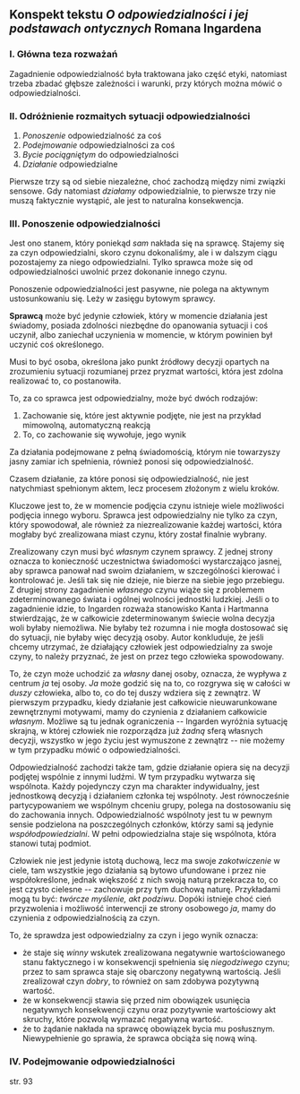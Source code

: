 ## Konspekt tekstu *O odpowiedzialności i jej podstawach ontycznych* Romana Ingardena

### I. Główna teza rozważań

Zagadnienie odpowiedzialność była traktowana jako część etyki, natomiast trzeba 
zbadać głębsze zależności i warunki, przy których można mówić 
o odpowiedzialności.

### II. Odróżnienie rozmaitych sytuacji odpowiedzialności

1. *Ponoszenie* odpowiedzialność za coś
2. *Podejmowanie* odpowiedzialności za coś
3. *Bycie pociągniętym* do odpowiedzialności
4. *Działanie* odpowiedzialne

Pierwsze trzy są od siebie niezależne, choć zachodzą między nimi związki 
sensowe. Gdy natomiast *działamy* odpowiedzialnie, to pierwsze trzy nie muszą 
faktycznie wystąpić, ale jest to naturalna konsekwencja.

### III. Ponoszenie odpowiedzialności

Jest ono stanem, który poniekąd *sam* nakłada się na sprawcę. Stajemy się za 
czyn odpowiedzialni, skoro czynu dokonaliśmy, ale i w dalszym ciągu pozostajemy 
za niego odpowiedzialni. Tylko sprawca może się od odpowiedzialności uwolnić 
przez dokonanie innego czynu.

Ponoszenie odpowiedzialności jest pasywne, nie polega na aktywnym ustosunkowaniu 
się. Leży w zasięgu bytowym sprawcy.

**Sprawcą** może być jedynie człowiek, który w momencie działania jest świadomy, 
posiada zdolności niezbędne do opanowania sytuacji i coś uczynił, albo zaniechał 
uczynienia w momencie, w którym powinien był uczynić coś określonego.

Musi to być osoba, określona jako punkt źródłowy decyzji opartych na zrozumieniu 
sytuacji rozumianej przez pryzmat wartości, która jest zdolna realizować to, co 
postanowiła.

To, za co sprawca jest odpowiedzialny, może być dwóch rodzajów:

1. Zachowanie się, które jest aktywnie podjęte, nie jest na przykład mimowolną, 
automatyczną reakcją
2. To, co zachowanie się wywołuje, jego wynik

Za działania podejmowane z pełną świadomością, którym nie towarzyszy jasny 
zamiar ich spełnienia, również ponosi się odpowiedzialność.

Czasem działanie, za które ponosi się odpowiedzialność, nie jest natychmiast 
spełnionym aktem, lecz procesem złożonym z wielu kroków.

Kluczowe jest to, że w momencie podjęcia czynu istnieje wiele możliwości 
podjęcia innego wyboru. Sprawca jest odpowiedzialny nie tylko za czyn, który 
spowodował, ale również za niezrealizowanie każdej wartości, która mogłaby być 
zrealizowana miast czynu, który został finalnie wybrany.

Zrealizowany czyn musi być *własnym* czynem sprawcy. Z jednej strony oznacza to 
konieczność uczestnictwa świadomości wystarczająco jasnej, aby sprawca panował 
nad swoim działaniem, w szczególności kierować i kontrolować je. Jeśli tak się 
nie dzieje, nie bierze na siebie jego przebiegu. Z drugiej strony zagadnienie 
*własnego* czynu wiąże się z problemem zdeterminowanego świata i ogólnej 
wolności jednostki ludzkiej. Jeśli o to zagadnienie idzie, to Ingarden rozważa 
stanowisko Kanta i Hartmanna stwierdzając, że w całkowicie zdeterminowanym 
świecie wolna decyzja woli byłaby niemożliwa. Nie byłaby też rozumna i nie mogła 
dostosować się do sytuacji, nie byłaby więc decyzją osoby. Autor konkluduje, że 
jeśli chcemy utrzymać, że działający człowiek jest odpowiedzialny za swoje 
czyny, to należy przyznać, że jest on przez tego człowieka spowodowany.

To, że czyn może uchodzić za *własny* danej osoby, oznacza, że wypływa z centrum 
*ja* tej osoby. *Ja* może godzić się na to, co rozgrywa się w całości w *duszy* 
człowieka, albo to, co do tej duszy wdziera się z zewnątrz. W pierwszym 
przypadku, kiedy działanie jest całkowicie nieuwarunkowane zewnętrznymi 
motywami, mamy do czynienia z działaniem całkowicie *własnym*. Możliwe są tu 
jednak ograniczenia -- Ingarden wyróżnia sytuację skrajną, w której człowiek nie 
rozporządza już *żadną* sferą własnych decyzji, wszystko w jego życiu jest 
wymuszone z zewnątrz -- nie możemy w tym przypadku mówić o odpowiedzialności.

Odpowiedzialność zachodzi także tam, gdzie działanie opiera się na decyzji 
podjętej wspólnie z innymi ludźmi. W tym przypadku wytwarza się wspólnota. Każdy 
pojedynczy czyn ma charakter indywidualny, jest jednostkową decyzją i działaniem 
członka tej wspólnoty. Jest równocześnie partycypowaniem we wspólnym chceniu 
grupy, polega na dostosowaniu się do zachowania innych. Odpowiedzialność 
wspólnoty jest tu w pewnym sensie podzielona na poszczególnych członków, którzy 
sami są jedynie *współodpowiedzialni*. W pełni odpowiedzialna staje się 
wspólnota, która stanowi tutaj podmiot.

Człowiek nie jest jedynie istotą duchową, lecz ma swoje *zakotwiczenie* w ciele, 
tam wszystkie jego działania są bytowo ufundowane i przez nie współokreślone, 
jednak większość z nich swoją naturą przekracza to, co jest czysto cielesne -- 
zachowuje przy tym duchową naturę. Przykładami mogą tu być: *twórcze myślenie, 
akt podziwu*. Dopóki istnieje choć cień przyzwolenia i możliwość interwencji ze 
strony osobowego *ja*, mamy do czynienia z odpowiedzialnością za czyn.

To, że sprawdza jest odpowiedzialny za czyn i jego wynik oznacza:

- że staje się *winny* wskutek zrealizowana negatywnie wartościowanego stanu 
faktycznego i w konsekwencji spełnienia się *niegodziwego* czynu; przez to sam 
sprawca staje się obarczony negatywną wartością. Jeśli zrealizował czyn *dobry*, 
to również on sam zdobywa pozytywną wartość.
- że w konsekwencji stawia się przed nim obowiązek usunięcia negatywnych 
konsekwencji czynu oraz pozytywnie wartościowy akt skruchy, które pozwolą 
wymazać negatywną wartość.
- że to żądanie nakłada na sprawcę obowiązek bycia mu posłusznym. Niewypełnienie 
go sprawia, że sprawca obciąża się nową winą.

### IV. Podejmowanie odpowiedzialności

str. 93

